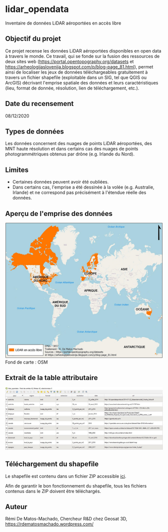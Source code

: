 # lidar_opendata
Inventaire de données LiDAR aéroportées en accès libre

## Objectif du projet
Ce projet recense les données LiDAR aéroportées disponibles en open data à travers le monde. Ce travail, qui se fonde sur la fusion des ressources de deux sites web (https://portal.opentopography.org/datasets et https://arheologijaslovenija.blogspot.com/p/blog-page_81.html), permet ainsi de localiser les jeux de données téléchargeables gratuitement à travers un fichier shapefile (exploitable dans un SIG, tel que QGIS ou ArcGIS) décrivant l'emprise spatiale des données et leurs caractéristiques (lieu, format de donnée, résolution, lien de téléchargement, etc.).

## Date du recensement
08/12/2020

## Types de données
Les données concernent des nuages de points LiDAR aéroportées, des MNT haute résolution et dans certains cas des nuages de points photogrammétriques obtenus par drône (e.g. Irlande du Nord).

## Limites
- Certaines données peuvent avoir été oubliées.
- Dans certains cas, l'emprise a été dessinée à la volée (e.g. Australie, Irlande) et ne correspond pas précisément à l'étendue réelle des données.

## Aperçu de l'emprise des données
![Alt text](https://github.com/rdmato33/lidar_opendata/blob/main/figures/emprise.jpg "Optional Title")
Fond de carte : OSM

## Extrait de la table attributaire
![Alt text](https://github.com/rdmato33/lidar_opendata/blob/main/figures/table_attributaire.jpg "Optional Title")

## Téléchargement du shapefile
Le shapefile est contenu dans un fichier ZIP accessible [ici](https://github.com/rdmato33/lidar_opendata/tree/main/shapefile).

Afin de garantir le bon fonctionnement du shapefile, tous les fichiers contenus dans le ZIP doivent être téléchargés.

## Auteur
Rémi De Matos-Machado, Chercheur R&D chez Geosat 3D, https://rdematosmachado.wordpress.com/
